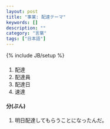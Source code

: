 ```yaml
---
layout: post
title: "事業: 配達テーマ"
keywords: []
description: ""
category: "言葉"
tags: ["日本語"]
---
```

{% include JB/setup %}

####
1. 配達
2. 配達員
3. 配達日
4. 速達


#### 分(ぶん)
1. 明日配達してもらうことになったんだ。

